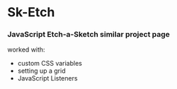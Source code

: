 # Sk-Etch
### JavaScript Etch-a-Sketch similar project page

worked with:
- custom CSS variables
- setting up a grid
- JavaScript Listeners
